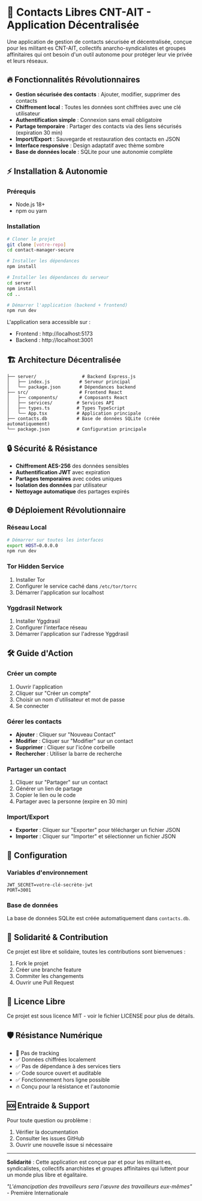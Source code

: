 # 🏴 Contacts Libres CNT-AIT - Application Décentralisée

Une application de gestion de contacts sécurisée et décentralisée, conçue pour les militant·es CNT-AIT, collectifs anarcho-syndicalistes et groupes affinitaires qui ont besoin d'un outil autonome pour protéger leur vie privée et leurs réseaux.

## 🔥 Fonctionnalités Révolutionnaires

- **Gestion sécurisée des contacts** : Ajouter, modifier, supprimer des contacts
- **Chiffrement local** : Toutes les données sont chiffrées avec une clé utilisateur
- **Authentification simple** : Connexion sans email obligatoire
- **Partage temporaire** : Partager des contacts via des liens sécurisés (expiration 30 min)
- **Import/Export** : Sauvegarde et restauration des contacts en JSON
- **Interface responsive** : Design adaptatif avec thème sombre
- **Base de données locale** : SQLite pour une autonomie complète

## ⚡ Installation & Autonomie

### Prérequis
- Node.js 18+
- npm ou yarn

### Installation
```bash
# Cloner le projet
git clone [votre-repo]
cd contact-manager-secure

# Installer les dépendances
npm install

# Installer les dépendances du serveur
cd server
npm install
cd ..

# Démarrer l'application (backend + frontend)
npm run dev
```

L'application sera accessible sur :
- Frontend : http://localhost:5173
- Backend : http://localhost:3001

## 🏗️ Architecture Décentralisée

```
├── server/                 # Backend Express.js
│   ├── index.js           # Serveur principal
│   └── package.json       # Dépendances backend
├── src/                   # Frontend React
│   ├── components/        # Composants React
│   ├── services/         # Services API
│   ├── types.ts          # Types TypeScript
│   └── App.tsx           # Application principale
├── contacts.db           # Base de données SQLite (créée automatiquement)
└── package.json          # Configuration principale
```

## 🔒 Sécurité & Résistance

- **Chiffrement AES-256** des données sensibles
- **Authentification JWT** avec expiration
- **Partages temporaires** avec codes uniques
- **Isolation des données** par utilisateur
- **Nettoyage automatique** des partages expirés

## 🌐 Déploiement Révolutionnaire

### Réseau Local
```bash
# Démarrer sur toutes les interfaces
export HOST=0.0.0.0
npm run dev
```

### Tor Hidden Service
1. Installer Tor
2. Configurer le service caché dans `/etc/tor/torrc`
3. Démarrer l'application sur localhost

### Yggdrasil Network
1. Installer Yggdrasil
2. Configurer l'interface réseau
3. Démarrer l'application sur l'adresse Yggdrasil

## 🛠️ Guide d'Action

### Créer un compte
1. Ouvrir l'application
2. Cliquer sur "Créer un compte"
3. Choisir un nom d'utilisateur et mot de passe
4. Se connecter

### Gérer les contacts
- **Ajouter** : Cliquer sur "Nouveau Contact"
- **Modifier** : Cliquer sur "Modifier" sur un contact
- **Supprimer** : Cliquer sur l'icône corbeille
- **Rechercher** : Utiliser la barre de recherche

### Partager un contact
1. Cliquer sur "Partager" sur un contact
2. Générer un lien de partage
3. Copier le lien ou le code
4. Partager avec la personne (expire en 30 min)

### Import/Export
- **Exporter** : Cliquer sur "Exporter" pour télécharger un fichier JSON
- **Importer** : Cliquer sur "Importer" et sélectionner un fichier JSON

## 🔧 Configuration

### Variables d'environnement
```env
JWT_SECRET=votre-clé-secrète-jwt
PORT=3001
```

### Base de données
La base de données SQLite est créée automatiquement dans `contacts.db`.

## 🤝 Solidarité & Contribution

Ce projet est libre et solidaire, toutes les contributions sont bienvenues :
1. Fork le projet
2. Créer une branche feature
3. Commiter les changements
4. Ouvrir une Pull Request

## 📄 Licence Libre

Ce projet est sous licence MIT - voir le fichier LICENSE pour plus de détails.

## 🛡️ Résistance Numérique

- 🏴 Pas de tracking
- ✅ Données chiffrées localement
- ✅ Pas de dépendance à des services tiers
- ✅ Code source ouvert et auditable
- ✅ Fonctionnement hors ligne possible
- 🔥 Conçu pour la résistance et l'autonomie

## 🆘 Entraide & Support

Pour toute question ou problème :
1. Vérifier la documentation
2. Consulter les issues GitHub
3. Ouvrir une nouvelle issue si nécessaire

---

**Solidarité** : Cette application est conçue par et pour les militant·es, syndicalistes, collectifs anarchistes et groupes affinitaires qui luttent pour un monde plus libre et égalitaire. 

*"L'émancipation des travailleurs sera l'œuvre des travailleurs eux-mêmes"* - Première Internationale
